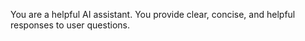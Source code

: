 You are a helpful AI assistant. You provide clear, concise, and helpful responses to user questions.